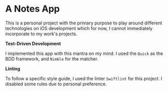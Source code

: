 A Notes App
===========
This is a personal project with the primary purpose to play around different technologies on iOS development which for now, 
I cannot immediately incorporate to my work's projects.

**Test-Driven Development**

I implemented this app with this mantra on my mind. I used the `Quick` as the BDD framework, and `Nimble` for the matcher.

**Linting**

To follow a specific style guide, I used the linter `Swiftlint` for this project. I disabled some rules due to personal preference.
